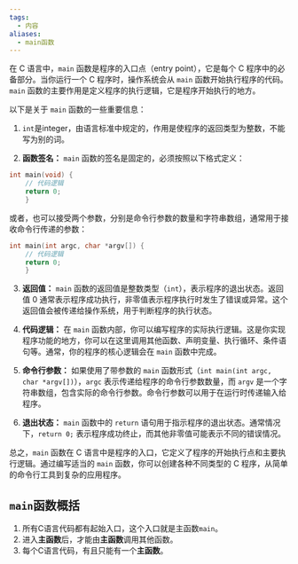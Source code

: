 ```yaml
---
tags:
  - 内容
aliases:
  - main函数
---
```

在 C 语言中，`main` 函数是程序的入口点（entry point），它是每个 C 程序中的必备部分。当你运行一个 C 程序时，操作系统会从 `main` 函数开始执行程序的代码。`main` 函数的主要作用是定义程序的执行逻辑，它是程序开始执行的地方。

以下是关于 `main` 函数的一些重要信息：

1. `int`是integer，由语言标准中规定的，作用是使程序的返回类型为整数，不能写为别的词。

2. **函数签名：** `main` 函数的签名是固定的，必须按照以下格式定义：

```c
int main(void) {
    // 代码逻辑
    return 0;
    }
```

 或者，也可以接受两个参数，分别是命令行参数的数量和字符串数组，通常用于接收命令行传递的参数：

```c
int main(int argc, char *argv[]) {
    // 代码逻辑
    return 0;
    }
```

3. **返回值：** `main` 函数的返回值是整数类型（`int`），表示程序的退出状态。返回值 0 通常表示程序成功执行，非零值表示程序执行时发生了错误或异常。这个返回值会被传递给操作系统，用于判断程序的执行状态。

4. **代码逻辑：** 在 `main` 函数内部，你可以编写程序的实际执行逻辑。这是你实现程序功能的地方，你可以在这里调用其他函数、声明变量、执行循环、条件语句等。通常，你的程序的核心逻辑会在 `main` 函数中完成。

5. **命令行参数：** 如果使用了带参数的 `main` 函数形式（`int main(int argc, char *argv[])`），`argc` 表示传递给程序的命令行参数数量，而 `argv` 是一个字符串数组，包含实际的命令行参数。命令行参数可以用于在运行时传递输入给程序。

6. **退出状态：** `main` 函数中的 `return` 语句用于指示程序的退出状态。通常情况下，`return 0;` 表示程序成功终止，而其他非零值可能表示不同的错误情况。

总之，`main` 函数在 C 语言中是程序的入口，它定义了程序的开始执行点和主要执行逻辑。通过编写适当的 `main` 函数，你可以创建各种不同类型的 C 程序，从简单的命令行工具到复杂的应用程序。
## `main`函数概括
1.  所有C语言代码都有起始入口，这个入口就是主函数`main`。
2.  进入**主函数**后，才能由**主函数**调用其他函数。
3.  每个C语言代码，有且只能有一个**主函数**。